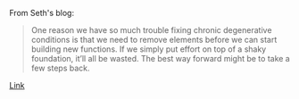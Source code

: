 From Seth's blog:  

>One reason we have so much trouble fixing chronic degenerative conditions is that we need to remove elements before we can start building new functions. If we simply put effort on top of a shaky foundation, it’ll all be wasted. The best way forward might be to take a few steps back.

[Link](https://seths.blog/2023/05/the-thing-about-decay/)

